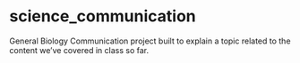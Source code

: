 # science_communication
General Biology Communication project built to explain a topic related to the content we’ve covered in class so far.
